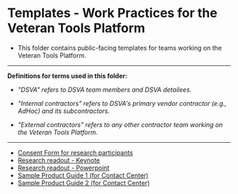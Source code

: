 # Templates - Work Practices for the Veteran Tools Platform

* This folder contains public-facing templates for teams working on the Veteran Tools Platform.

<hr>

**Definitions for terms used in this folder:**

* *"DSVA" refers to DSVA team members and DSVA detailees.*

* *"Internal contractors" refers to DSVA's primary vendor contractor (e.g., AdHoc) and its subcontractors.*

* *"External contractors" refers to any other contractor team working on the Veteran Tools Platform.*

<hr>

* [Consent Form for research participants](va-consent-form-generic.docx)
* [Research readout - Keynote](research-readout-generic.key)
* [Research readout - Powerpoint](research-readout-generic.pptx)
* [Sample Product Guide 1 (for Contact Center)](sample-product-guide-1.pdf)
* [Sample Product Guide 2 (for Contact Center)](sample-product-guide-2.pdf)
